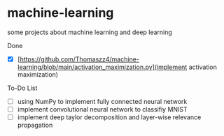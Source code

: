 # machine-learning

some projects about machine learning and deep learning

Done
- [x] [https://github.com/Thomaszz4/machine-learning/blob/main/activation_maximization.py](implement activation maximization)

To-Do List

- [ ] using NumPy to implement fully connected neural network
- [ ] implement convolutional neural network to classifiy MNIST
- [ ] implement deep taylor decomposition and layer-wise relevance propagation
